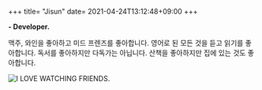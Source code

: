 +++
title= "Jisun"
date= 2021-04-24T13:12:48+09:00
+++

**- Developer.**

맥주, 와인을 좋아하고 미드 프렌즈를 좋아합니다.
영어로 된 모든 것을 듣고 읽기를 좋아합니다.
독서를 좋아하지만 다독가는 아닙니다.
산책을 좋아하지만 집에 있는 것도 좋아합니다.

![I LOVE WATCHING FRIENDS.][1]

[1]: img/fr.jpg

